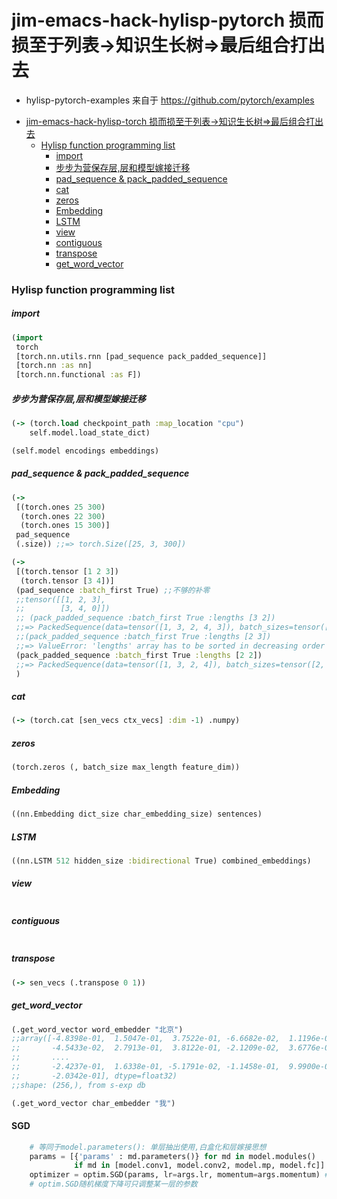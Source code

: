
# jim-emacs-hack-hylisp-pytorch 损而损至于列表->知识生长树=>最后组合打出去

* hylisp-pytorch-examples 来自于 https://github.com/pytorch/examples

- [jim-emacs-hack-hylisp-torch 损而损至于列表->知识生长树=>最后组合打出去](#jim-emacs-hack-hylisp-torch-%E6%8D%9F%E8%80%8C%E6%8D%9F%E8%87%B3%E4%BA%8E%E5%88%97%E8%A1%A8-%E7%9F%A5%E8%AF%86%E7%94%9F%E9%95%BF%E6%A0%91%E6%9C%80%E5%90%8E%E7%BB%84%E5%90%88%E6%89%93%E5%87%BA%E5%8E%BB)
    - [Hylisp function programming list](#hylisp-function-programming-list)
        - [import](#import)
        - [步步为营保存层,层和模型嫁接迁移](#%E6%AD%A5%E6%AD%A5%E4%B8%BA%E8%90%A5%E4%BF%9D%E5%AD%98%E5%B1%82%E5%B1%82%E5%92%8C%E6%A8%A1%E5%9E%8B%E5%AB%81%E6%8E%A5%E8%BF%81%E7%A7%BB)
        - [pad_sequence & pack_padded_sequence](#pad_sequence--pack_padded_sequence)
        - [cat](#cat)
        - [zeros](#zeros)
        - [Embedding](#embedding)
        - [LSTM](#lstm)
        - [view](#view)
        - [contiguous](#contiguous)
        - [transpose](#transpose)
        - [get_word_vector](#get_word_vector)


### Hylisp function programming list

##### import
```clojure
(import
 torch
 [torch.nn.utils.rnn [pad_sequence pack_padded_sequence]]
 [torch.nn :as nn]
 [torch.nn.functional :as F])
```
##### 步步为营保存层,层和模型嫁接迁移
```clojure
(-> (torch.load checkpoint_path :map_location "cpu")
    self.model.load_state_dict)

(self.model encodings embeddings)

```
##### pad_sequence & pack_padded_sequence
```clojure
(->
 [(torch.ones 25 300)
  (torch.ones 22 300)
  (torch.ones 15 300)]
 pad_sequence
 (.size)) ;;=> torch.Size([25, 3, 300])

(->
 [(torch.tensor [1 2 3])
  (torch.tensor [3 4])]
 (pad_sequence :batch_first True) ;;不够的补零
 ;;tensor([[1, 2, 3],
 ;;        [3, 4, 0]])
 ;; (pack_padded_sequence :batch_first True :lengths [3 2])
 ;;=> PackedSequence(data=tensor([1, 3, 2, 4, 3]), batch_sizes=tensor([2, 2, 1]))
 ;;(pack_padded_sequence :batch_first True :lengths [2 3])
 ;;=> ValueError: 'lengths' array has to be sorted in decreasing order
 (pack_padded_sequence :batch_first True :lengths [2 2])
 ;;=> PackedSequence(data=tensor([1, 3, 2, 4]), batch_sizes=tensor([2, 2]))
 )
```
##### cat
```clojure
(-> (torch.cat [sen_vecs ctx_vecs] :dim -1) .numpy)
```
##### zeros
```clojure
(torch.zeros (, batch_size max_length feature_dim))
```
##### Embedding
```clojure
((nn.Embedding dict_size char_embedding_size) sentences)
```
##### LSTM
```clojure
((nn.LSTM 512 hidden_size :bidirectional True) combined_embeddings)
```
##### view
```clojure

```
##### contiguous

```clojure

```
##### transpose
```clojure
(-> sen_vecs (.transpose 0 1))
```
##### get_word_vector
```clojure
(.get_word_vector word_embedder "北京")
;;array([-4.8398e-01,  1.5047e-01,  3.7522e-01, -6.6682e-02,  1.1196e-01,
;;       -4.5433e-02,  2.7913e-01,  3.8122e-01, -2.1209e-02,  3.6776e-01,
;;       ....
;;       -2.4237e-01,  1.6338e-01, -5.1791e-02, -1.1458e-01,  9.9900e-02,
;;       -2.0342e-01], dtype=float32)
;;shape: (256,), from s-exp db

(.get_word_vector char_embedder "我")

```
#### SGD

```python
    # 等同于model.parameters(): 单层抽出使用,白盒化和层嫁接思想
    params = [{'params' : md.parameters()} for md in model.modules()
              if md in [model.conv1, model.conv2, model.mp, model.fc]]
    optimizer = optim.SGD(params, lr=args.lr, momentum=args.momentum) # 优化的算法,params是所有层的参数
    # optim.SGD随机梯度下降可只调整某一层的参数
```
